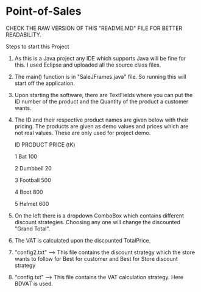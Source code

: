# Point-of-Sales

CHECK THE RAW VERSION OF THIS "README.MD" FILE FOR BETTER READABILITY. 

Steps to start this Project
  
  1. As this is a Java project any IDE which supports Java will be fine for this. I used Eclipse and uploaded all the source class              files.
  
  2. The main() function is in "SaleJFrames.java" file. So running this will start off the application.
 
  3. Upon starting the software, there are TextFields where you can put the ID number of the product and the Quantity of the product a 
     customer wants.
  
  4. The ID and their respective product names are given below with their pricing. The products are given as demo values and prices            which are not real values. These are only used for project demo.
      
      ID              PRODUCT             PRICE (tK)
      
      1                Bat                100
      
      2                Dumbbell           20
      
      3                Football           500
     
      4                Boot               800
      
      5                Helmet             600
        
   5. On the left there is a dropdown ComboBox which contains different discount strategies. Choosing any one will change the discounted        "Grand Total".
   
   6. The VAT is calculated upon the discounted TotalPrice.
   
   7. "config2.txt" --> This file contains the discount strategy which the store wants to follow for Best for customer and Best for Store        discount strategy
   
   8. "config.txt"  --> This file contains the VAT calculation strategy. Here BDVAT is used.
